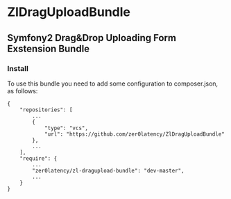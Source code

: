 # ZlDragUploadBundle
## Symfony2 Drag&Drop Uploading Form Exstension Bundle
### Install
To use this bundle you need to add some configuration to composer.json, as follows:

    {
        "repositories": [
            ...
            {
                "type": "vcs",
                "url": "https://github.com/zer0latency/ZlDragUploadBundle"
            },
            ...
        ],
        "require": {
            ...
            "zer0latency/zl-dragupload-bundle": "dev-master",
            ...
        }
    }
